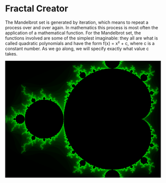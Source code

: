 # Fractal Creator

The Mandelbrot set is generated by iteration, which means to repeat a process over and over again. In mathematics this process is most often the application of a mathematical function. For the Mandelbrot set, the functions involved are some of the simplest imaginable: they all are what is called quadratic polynomials and have the form f(x) = x² + c, where c is a constant number. As we go along, we will specify exactly what value c takes.

![RGB Image](/Test.bmp)